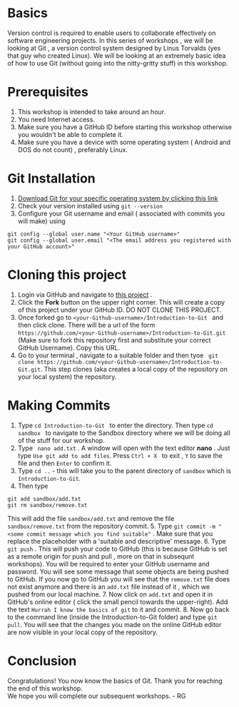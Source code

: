 # Basics 
Version control is required to enable users to collaborate effectively on software engineering projects. In this series of workshops , we will be looking at Git , a version control system designed by Linus Torvalds (yes that guy who created Linux). We will be looking at an extremely basic idea of how to use Git (without going into the nitty-gritty stuff) in this workshop.

# Prerequisites
1. This workshop is intended to take around an hour.
2. You need Internet access.
2. Make sure you have a GitHub ID before starting this workshop otherwise you wouldn't be able to complete it.
3. Make sure you have a device with some operating system ( Android and DOS do not count) , preferably Linux.

# Git Installation
1. [Download Git for your specific operating system by clicking this link](https://git-scm.com/downloads)
2. Check your version installed using ``` git --version ```
3. Configure your Git username and email ( associated with commits you will make) using 
```
git config --global user.name "<Your GitHub username>"
git config --global user.email "<The email address you registered with your GitHub account>" 
```

# Cloning this project 
1. Login via GitHub and navigate to [this project](https://github.com/Maths-Coding-Society/Introduction-to-Git) .
2. Click the <b>Fork</b> button on the upper right corner. This will create a copy of this project under your GitHub ID. DO NOT CLONE THIS PROJECT. 
3. Once forked go to ```<your-Github-username>/Introduction-to-Git ``` and then click clone. There will be a url of the form ``` https://github.com/<your-Github-username>/Introduction-to-Git.git ``` (Make sure to fork this repository first and substitute your correct GitHub Username). Copy this URL.
4. Go to your terminal , navigate to a suitable folder and then tyoe ``` git clone https://github.com/<your-Github-username>/Introduction-to-Git.git```. This step clones (aka creates a local copy of the repository on your local system) the repository.

# Making Commits 
1. Type ```cd Introduction-to-Git ``` to enter the directory. Then type ```cd sandbox ``` to navigate to the Sandbox directory where we will be doing all of the stuff for our workshop.
2. Type ``` nano add.txt``` . A window will open with the text editor <b>nano</b> . Just type ```Use git add to add files```. Press ```Ctrl + X ``` to exit , ``` Y ``` to save the file and then ```Enter``` to confirm it. 
3. Type  ```cd ..```  - this will take you to the parent directory of ```sandbox``` which is ```Introduction-to-Git```.
4. Then type 
```
git add sandbox/add.txt
git rm sandbox/remove.txt
``` 
This will add the file ```sandbox/add.txt``` and remove the file ```sandbox/remove.txt``` from the repository commit.
5. Type ```git commit -m "<some commit message which you find suitable"``` . Make sure that you replace the placeholder with a 'suitable and descriptive' message.
6. Type ```git push``` . This will push your code to GitHub (this is because GitHub is set as a remote origin for push and pull , more on that in subsequnt workshops). You will be required to enter your GitHub username and password. You will see some message that some objects are being pushed to GitHub. If you now go to GitHub you will see that the ```remove.txt``` file does not exist anymore and there is an ```add.txt``` file instead of it , which we pushed from our local machine. 
7. Now click on ```add.txt``` and open it in GitHub's online editor ( click the small pencil towards the upper-right). Add the text ```Hurrah I know the basics of git``` to it and commit.
8. Now go back to the command line (inside the Introduction-to-Git folder) and type ```git pull```.  You will see that the changes you made on the online GitHub editor are now visible in your local copy of the repository.

# Conclusion
Congratulations! You now know the basics of Git. Thank you for reaching the end of this workshop.</br>
We hope you will complete our subsequent workshops. - RG


